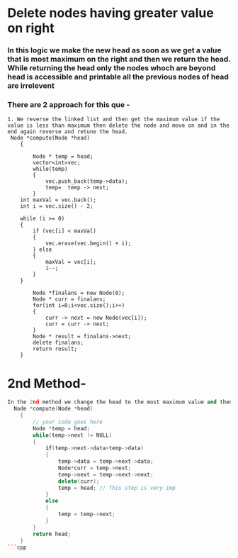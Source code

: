 # Delete nodes having greater value on right
### In this logic we make the new head as soon as we get a value that is most maximum on the right and then we return the head. While returning the head only the nodes whoch are beyond head is accessible and printable all the previous nodes of head are irrelevent 

### There are 2 approach for this que -
```
1. We reverse the linked list and then get the maximum value if the value is less than maximum then delete the node and move on and in the end again reverse and retune the head.
 Node *compute(Node *head)
    {
      
        Node * temp = head;
        vector<int>vec;
        while(temp)
        {
            vec.push_back(temp->data);
            temp=  temp -> next;
        }
    int maxVal = vec.back();
    int i = vec.size() - 2;

    while (i >= 0) 
    {
        if (vec[i] < maxVal) 
        {
            vec.erase(vec.begin() + i);
        } else 
        {
            maxVal = vec[i];
            i--;
        }
    }
       
        Node *finalans = new Node(0);
        Node * curr = finalans;
        for(int i=0;i<vec.size();i++)
        {
            curr -> next = new Node(vec[i]);
            curr = curr -> next;
        }
        Node * result = finalans->next;
        delete finalans;
        return result;
    }
```
# 2nd Method-
```cpp
In the 2nd method we change the head to the most maximum value and then return head in such a way that only the nodes which are to the right of head are accessible and hence return head directly.
  Node *compute(Node *head)
    {
        // your code goes here
        Node *temp = head;
        while(temp->next != NULL)
        {
            if(temp->next->data>temp->data)
            {
                temp->data = temp->next->data;
                Node*curr = temp->next;
                temp->next = temp->next->next;
                delete(curr);
                temp = head; // This step is very imp
            }
            else
            {
                temp = temp->next;
            }
        }
        return head;
    }
```cpp
